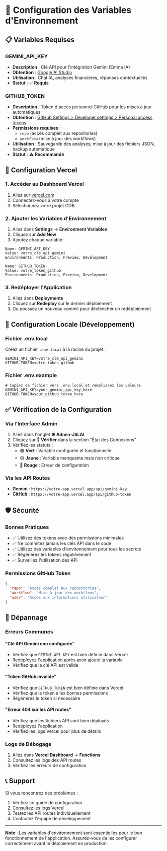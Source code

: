 # 🔑 Configuration des Variables d'Environnement

## 📋 Variables Requises

### **GEMINI_API_KEY**
- **Description** : Clé API pour l'intégration Gemini (Emma IA)
- **Obtention** : [Google AI Studio](https://makersuite.google.com/app/apikey)
- **Utilisation** : Chat IA, analyses financières, réponses contextuelles
- **Statut** : ✅ **Requis**

### **GITHUB_TOKEN**
- **Description** : Token d'accès personnel GitHub pour les mises à jour automatiques
- **Obtention** : [GitHub Settings > Developer settings > Personal access tokens](https://github.com/settings/tokens)
- **Permissions requises** :
  - `repo` (accès complet aux repositories)
  - `workflow` (mise à jour des workflows)
- **Utilisation** : Sauvegarde des analyses, mise à jour des fichiers JSON, backup automatique
- **Statut** : ⚠️ **Recommandé**

## 🚀 Configuration Vercel

### **1. Accéder au Dashboard Vercel**
1. Allez sur [vercel.com](https://vercel.com)
2. Connectez-vous à votre compte
3. Sélectionnez votre projet GOB

### **2. Ajouter les Variables d'Environnement**
1. Allez dans **Settings** → **Environment Variables**
2. Cliquez sur **Add New**
3. Ajoutez chaque variable :

```
Name: GEMINI_API_KEY
Value: votre_clé_api_gemini
Environments: Production, Preview, Development
```

```
Name: GITHUB_TOKEN
Value: votre_token_github
Environments: Production, Preview, Development
```

### **3. Redéployer l'Application**
1. Allez dans **Deployments**
2. Cliquez sur **Redeploy** sur le dernier déploiement
3. Ou poussez un nouveau commit pour déclencher un redéploiement

## 🔧 Configuration Locale (Développement)

### **Fichier .env.local**
Créez un fichier `.env.local` à la racine du projet :

```env
GEMINI_API_KEY=votre_clé_api_gemini
GITHUB_TOKEN=votre_token_github
```

### **Fichier .env.example**
```env
# Copiez ce fichier vers .env.local et remplissez les valeurs
GEMINI_API_KEY=your_gemini_api_key_here
GITHUB_TOKEN=your_github_token_here
```

## ✅ Vérification de la Configuration

### **Via l'Interface Admin**
1. Allez dans l'onglet **⚙️ Admin-JSLAI**
2. Cliquez sur **🔄 Vérifier** dans la section "État des Connexions"
3. Vérifiez les statuts :
   - 🟢 **Vert** : Variable configurée et fonctionnelle
   - 🟡 **Jaune** : Variable manquante mais non critique
   - 🔴 **Rouge** : Erreur de configuration

### **Via les API Routes**
- **Gemini** : `https://votre-app.vercel.app/api/gemini-key`
- **GitHub** : `https://votre-app.vercel.app/api/github-token`

## 🛡️ Sécurité

### **Bonnes Pratiques**
- ✅ Utilisez des tokens avec des permissions minimales
- ✅ Ne commitez jamais les clés API dans le code
- ✅ Utilisez des variables d'environnement pour tous les secrets
- ✅ Régénérez les tokens régulièrement
- ✅ Surveillez l'utilisation des API

### **Permissions GitHub Token**
```json
{
  "repo": "Accès complet aux repositories",
  "workflow": "Mise à jour des workflows",
  "user": "Accès aux informations utilisateur"
}
```

## 🚨 Dépannage

### **Erreurs Communes**

#### **"Clé API Gemini non configurée"**
- Vérifiez que `GEMINI_API_KEY` est bien définie dans Vercel
- Redéployez l'application après avoir ajouté la variable
- Vérifiez que la clé API est valide

#### **"Token GitHub invalide"**
- Vérifiez que `GITHUB_TOKEN` est bien définie dans Vercel
- Vérifiez que le token a les bonnes permissions
- Régénérez le token si nécessaire

#### **"Erreur 404 sur les API routes"**
- Vérifiez que les fichiers API sont bien déployés
- Redéployez l'application
- Vérifiez les logs Vercel pour plus de détails

### **Logs de Débogage**
1. Allez dans **Vercel Dashboard** → **Functions**
2. Consultez les logs des API routes
3. Vérifiez les erreurs de configuration

## 📞 Support

Si vous rencontrez des problèmes :
1. Vérifiez ce guide de configuration
2. Consultez les logs Vercel
3. Testez les API routes individuellement
4. Contactez l'équipe de développement

---

**Note** : Les variables d'environnement sont essentielles pour le bon fonctionnement de l'application. Assurez-vous de les configurer correctement avant le déploiement en production.
